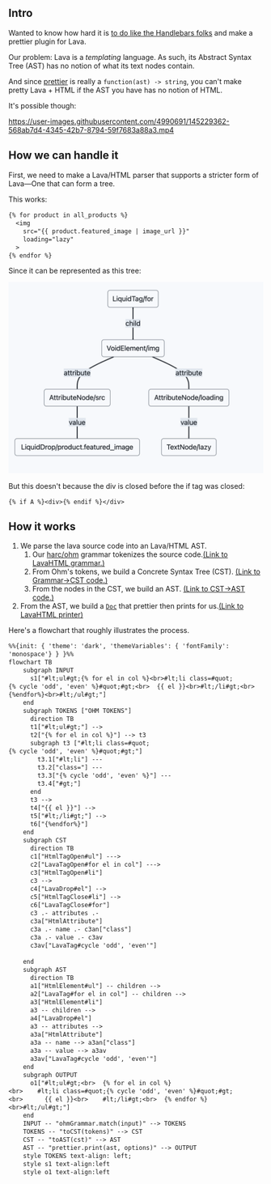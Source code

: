 ## Intro

Wanted to know how hard it is [to do like the Handlebars folks](https://prettier.io/blog/2021/05/09/2.3.0.html#:~:text=The%20feature%20is,under%20the%20hood.) and make a prettier plugin for Lava.

Our problem: Lava is a _templating_ language. As such, its Abstract Syntax Tree (AST) has no notion of what its text nodes contain.

And since [prettier](https://prettier.io/) is really a `function(ast) -> string`, you can't make pretty Lava + HTML if the AST you have has no notion of HTML.

It's possible though:

https://user-images.githubusercontent.com/4990691/145229362-568ab7d4-4345-42b7-8794-59f7683a88a3.mp4

## How we can handle it

First, we need to make a Lava/HTML parser that supports a stricter form of Lava—One that can form a tree.

This works:

```lava
{% for product in all_products %}
  <img
    src="{{ product.featured_image | image_url }}"
    loading="lazy"
  >
{% endfor %}
```

Since it can be represented as this tree:

![docs/lava-html-tree.png](docs/lava-html-tree.png)

But this doesn't because the div is closed before the if tag was closed:

```lava
{% if A %}<div>{% endif %}</div>
```

## How it works

1. We parse the lava source code into an Lava/HTML AST.
   1. Our [harc/ohm](https://github.com/harc/ohm) grammar tokenizes the source code.[(Link to LavaHTML grammar.)](grammar/lava-html.ohm)
   2. From Ohm's tokens, we build a Concrete Syntax Tree (CST). [(Link to Grammar->CST code.)](src/parsers/cst.ts)
   3. From the nodes in the CST, we build an AST. [(Link to CST->AST code.)](src/parsers/ast.ts)
2. From the AST, we build a [`Doc`](https://github.com/prettier/prettier/blob/main/commands.md#prettiers-intermediate-representation-doc) that prettier then prints for us.[(Link to LavaHTML printer)](src/printers/printer-lava-html.ts)

Here's a flowchart that roughly illustrates the process.

```mermaid
%%{init: { 'theme': 'dark', 'themeVariables': { 'fontFamily': 'monospace'} } }%%
flowchart TB
    subgraph INPUT
      s1["#lt;ul#gt;{% for el in col %}<br>#lt;li class=#quot;{% cycle 'odd', 'even' %}#quot;#gt;<br>  {{ el }}<br>#lt;/li#gt;<br>{%endfor%}<br>#lt;/ul#gt;"]
    end
    subgraph TOKENS ["OHM TOKENS"]
      direction TB
      t1["#lt;ul#gt;"] -->
      t2["{% for el in col %}"] --> t3
      subgraph t3 ["#lt;li class=#quot;{% cycle 'odd', 'even' %}#quot;#gt;"]
        t3.1["#lt;li"] ---
        t3.2["class="] ---
        t3.3["{% cycle 'odd', 'even' %}"] ---
        t3.4["#gt;"]
      end
      t3 -->
      t4["{{ el }}"] -->
      t5["#lt;/li#gt;"] -->
      t6["{%endfor%}"]
    end
    subgraph CST
      direction TB
      c1["HtmlTagOpen#ul"] --->
      c2["LavaTagOpen#for el in col"] --->
      c3["HtmlTagOpen#li"]
      c3 -->
      c4["LavaDrop#el"] -->
      c5["HtmlTagClose#li"] -->
      c6["LavaTagClose#for"]
      c3 .- attributes .-
      c3a["HtmlAttribute"]
      c3a .- name .- c3an["class"]
      c3a .- value .- c3av
      c3av["LavaTag#cycle 'odd', 'even'"]

    end
    subgraph AST
      direction TB
      a1["HtmlElement#ul"] -- children -->
      a2["LavaTag#for el in col"] -- children -->
      a3["HtmlElement#li"]
      a3 -- children -->
      a4["LavaDrop#el"]
      a3 -- attributes -->
      a3a["HtmlAttribute"]
      a3a -- name --> a3an["class"]
      a3a -- value --> a3av
      a3av["LavaTag#cycle 'odd', 'even'"]
    end
    subgraph OUTPUT
      o1["#lt;ul#gt;<br>  {% for el in col %}<br>    #lt;li class=#quot;{% cycle 'odd', 'even' %}#quot;#gt;<br>      {{ el }}<br>    #lt;/li#gt;<br>  {% endfor %}<br>#lt;/ul#gt;"]
    end
    INPUT -- "ohmGrammar.match(input)" --> TOKENS
    TOKENS -- "toCST(tokens)" --> CST
    CST -- "toAST(cst)" --> AST
    AST -- "prettier.print(ast, options)" --> OUTPUT
    style TOKENS text-align: left;
    style s1 text-align:left
    style o1 text-align:left
```


